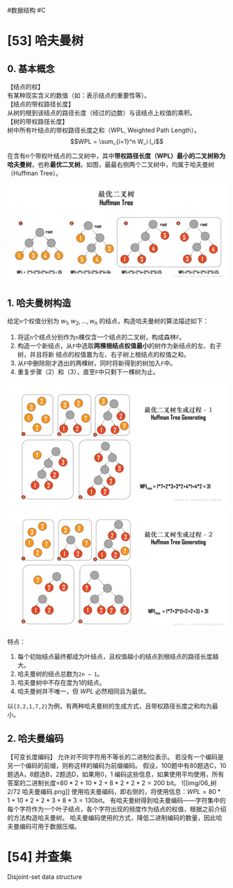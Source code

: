 #数据结构 #C 
# [53] 哈夫曼树
## 0. 基本概念
【结点的权】  
有某种现实含义的数值（如：表示结点的重要性等）。  
【结点的带权路径长度】  
从树的根到该结点的路径长度（经过的边数）与该结点上权值的乘积。  
【树的带权路径长度】  
树中所有叶结点的带权路径长度之和（WPL, Weighted Path Length）。
$$WPL = \sum_{i=1}^n W_i l_i$$

在含有n个带权叶结点的二叉树中，其中**带权路径长度（WPL）最小的二叉树称为哈夫曼树**，也称**最优二叉树**。如图，最最右侧两个二叉树中，均属于哈夫曼树（Huffman Tree）。

![](img/06_树2/20%20哈夫曼树.jpg)

## 1. 哈夫曼树构造
给定`n`个权值分别为 $w_1, w_2,…, w_n$ 的结点，构造哈夫曼树的算法描述如下：
1. 将这`n`个结点分别作为`n`棵仅含一个结点的二叉树，构成森林`F`。
2. 构造一个新结点，从`F`中选取**两棵根结点权值最小**的树作为新结点的左、右子树，并且将新
结点的权值置为左、右子树上根结点的权值之和。
3. 从`F`中删除刚才选出的两棵树，同时将新得到的树加入`F`中。
4. 重复步骤（2）和（3），直至`F`中只剩下一棵树为止。

![](img/06_树2/21%20哈夫曼树生成.jpg)
![](img/06_树2/22%20哈夫曼树生成2.jpg)

特点：
1. 每个初始结点最终都成为叶结点，且权值越小的结点到根结点的路径长度越大。
2. 哈夫曼树的结点总数为`2n − 1`。
3. 哈夫曼树中不存在度为1的结点。
4. 哈夫曼树并不唯一，但 $WPL$ 必然相同且为最优。

以`{3,2,1,7,2}`为例，有两种哈夫曼树的生成方式，且带权路径长度之和均为最小。

## 2. 哈夫曼编码
【可变长度编码】
允许对不同字符用不等长的二进制位表示。
若没有一个编码是另一个编码的前缀，则称这样的编码为前缀编码。
假设，100题中有80题选C，10题选A，8题选B，2题选D，如果用0，1 编码这些信息，如果使用平均使用，所有答案的二进制长度=$80*2+10*2+8*2+2*2=200$ bit。
![[img/06_树2/72 哈夫曼编码.png]]
使用哈夫曼编码，即右侧的，将使用信息：$WPL= 80*1+10*2+2*3+8*3=130$bit。
有哈夫曼树得到哈夫曼编码——字符集中的每个字符作为一个叶子结点，各个字符出现的频度作为结点的权值，根据之前介绍的方法构造哈夫曼树。
哈夫曼编码使用的方式，降低二进制编码的数量，因此哈夫曼编码可用于数据压缩。


# [54] 并查集

Disjoint-set data structure